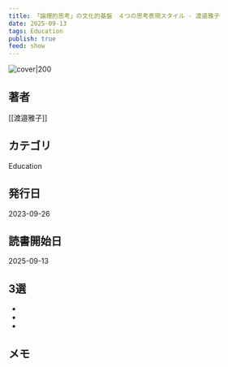 ```yaml
---
title: 「論理的思考」の文化的基盤　４つの思考表現スタイル - 渡邉雅子
date: 2025-09-13
tags: Education
publish: true
feed: show
---
```

![cover|200](http://books.google.com/books/content?id=KTz2EAAAQBAJ&printsec=frontcover&img=1&zoom=1&edge=curl&source=gbs_api)
## 著者
[[渡邉雅子]]
## カテゴリ
Education
## 発行日
2023-09-26
## 読書開始日
2025-09-13

## 3選
 - 
 - 
 - 
## メモ